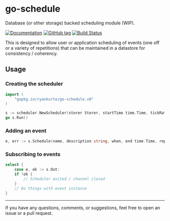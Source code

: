 # go-schedule

Database (or other storage) backed scheduling module (WIP).

[![Documentation](https://img.shields.io/badge/docs-godoc-blue.svg)](https://godoc.org/github.com/ryankurte/go-schedule)
[![GitHub tag](https://img.shields.io/github/tag/ryankurte/go-schedule.svg)](https://github.com/ryankurte/go-schedule)
[![Build Status](https://travis-ci.org/ryankurte/go-schedule.svg?branch=master)](https://travis-ci.org/ryankurte/go-schedule)

This is designed to allow user or application scheduling of events (one off or a variety of repetitions) that can be maintained in a datastore for consistency / coherency.


## Usage


### Creating the scheduler
```go
import (
    "gopkg.in/ryankurte/go-schedule.v0"
)

s := scheduler.NewScheduler(storer Storer, startTime time.Time, tickRate time.Duration)
go s.Run()
```

### Adding an event
```go
e, err := s.Schedule(name, description string, when, end time.Time, repeat repeat.Repeat)
```

### Subscribing to events
```go
select {
    case e, ok := s.Out:
    if !ok {
        // Scheduler exited / channel closed
    }
    // Do things with event instance
}

```
---

If you have any questions, comments, or suggestions, feel free to open an issue or a pull request.



